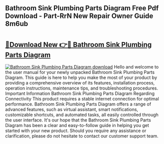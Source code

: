 ## Bathroom Sink Plumbing Parts Diagram Free Pdf Download - Part-RrN New Repair Owner Guide 8m6ub

# <h2><a href="http://dfsfvb.blite.top/?on=Bathroom+Sink+Plumbing+Parts+Diagram">🔗Download New 👉🔴 Bathroom Sink Plumbing Parts Diagram</a></h2>

[![Bathroom Sink Plumbing Parts Diagram download](https://i.imgur.com/lujVjoI.png)](http://dfsfvb.blite.top/?on=Bathroom+Sink+Plumbing+Parts+Diagram)
Hello and welcome to the user manual for your newly unpacked Bathroom Sink Plumbing Parts Diagram. This guide is here to help you make the most of your product by providing a comprehensive overview of its features, installation process, operation instructions, maintenance tips, and troubleshooting procedures. Important Information Bathroom Sink Plumbing Parts Diagram Regarding Connectivity This product requires a stable internet connection for optimal performance. Bathroom Sink Plumbing Parts Diagram offers a range of advanced features, such as virtual assistant, smart notifications, customizable shortcuts, and automated tasks, all easily controlled through the user interface. It's our hope that the Bathroom Sink Plumbing Parts Diagram has been a clear and easy-to-follow guide in helping you get started with your new product. Should you require any assistance or clarification, please do not hesitate to contact our customer support team.
